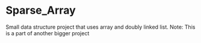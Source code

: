 # Sparse_Array
Small data structure project that uses array and doubly linked list.
Note: This is a part of another bigger project
